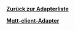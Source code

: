 [**Zurück zur Adapterliste**](/adapterref/adapterliste.md)

[**Mqtt-client-Adapter**](/adapterref/docs/iobroker.mqtt-client/de/README.md)